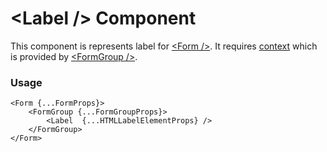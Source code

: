 # <Label \/> Component
This component is represents label for [<Form \/>](./Form.md).
It requires [context](../src/Form/FormGroupContext.ts) which is provided by [<FormGroup \/>](./FormGroup.md).

### Usage

```tsx
<Form {...FormProps}>
    <FormGroup {...FormGroupProps}>
        <Label  {...HTMLLabelElementProps} />
    </FormGroup>
</Form>
```
